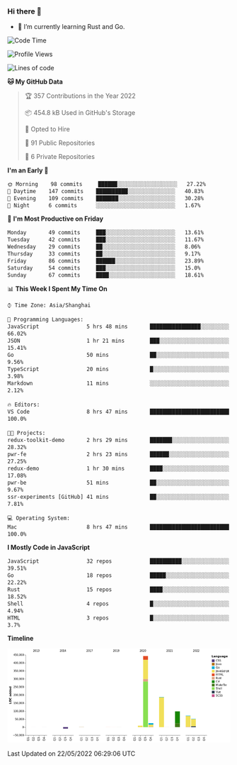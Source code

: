 ### Hi there 👋

- 🌱 I’m currently learning Rust and Go.

<!--START_SECTION:waka-->
![Code Time](http://img.shields.io/badge/Code%20Time-386%20hrs%2017%20mins-blue)

![Profile Views](http://img.shields.io/badge/Profile%20Views-0-blue)

![Lines of code](https://img.shields.io/badge/From%20Hello%20World%20I%27ve%20Written-882%20Thousand%20lines%20of%20code-blue)

**🐱 My GitHub Data** 

> 🏆 357 Contributions in the Year 2022
 > 
> 📦 454.8 kB Used in GitHub's Storage 
 > 
> 💼 Opted to Hire
 > 
> 📜 91 Public Repositories 
 > 
> 🔑 6 Private Repositories  
 > 
**I'm an Early 🐤** 

```text
🌞 Morning    98 commits     ██████░░░░░░░░░░░░░░░░░░░   27.22% 
🌆 Daytime    147 commits    ██████████░░░░░░░░░░░░░░░   40.83% 
🌃 Evening    109 commits    ███████░░░░░░░░░░░░░░░░░░   30.28% 
🌙 Night      6 commits      ░░░░░░░░░░░░░░░░░░░░░░░░░   1.67%

```
📅 **I'm Most Productive on Friday** 

```text
Monday       49 commits     ███░░░░░░░░░░░░░░░░░░░░░░   13.61% 
Tuesday      42 commits     ███░░░░░░░░░░░░░░░░░░░░░░   11.67% 
Wednesday    29 commits     ██░░░░░░░░░░░░░░░░░░░░░░░   8.06% 
Thursday     33 commits     ██░░░░░░░░░░░░░░░░░░░░░░░   9.17% 
Friday       86 commits     ██████░░░░░░░░░░░░░░░░░░░   23.89% 
Saturday     54 commits     ███░░░░░░░░░░░░░░░░░░░░░░   15.0% 
Sunday       67 commits     ████░░░░░░░░░░░░░░░░░░░░░   18.61%

```


📊 **This Week I Spent My Time On** 

```text
⌚︎ Time Zone: Asia/Shanghai

💬 Programming Languages: 
JavaScript               5 hrs 48 mins       ████████████████░░░░░░░░░   66.02% 
JSON                     1 hr 21 mins        ███░░░░░░░░░░░░░░░░░░░░░░   15.41% 
Go                       50 mins             ██░░░░░░░░░░░░░░░░░░░░░░░   9.56% 
TypeScript               20 mins             █░░░░░░░░░░░░░░░░░░░░░░░░   3.98% 
Markdown                 11 mins             ░░░░░░░░░░░░░░░░░░░░░░░░░   2.12%

🔥 Editors: 
VS Code                  8 hrs 47 mins       █████████████████████████   100.0%

🐱‍💻 Projects: 
redux-toolkit-demo       2 hrs 29 mins       ███████░░░░░░░░░░░░░░░░░░   28.32% 
pwr-fe                   2 hrs 23 mins       ██████░░░░░░░░░░░░░░░░░░░   27.25% 
redux-demo               1 hr 30 mins        ████░░░░░░░░░░░░░░░░░░░░░   17.08% 
pwr-be                   51 mins             ██░░░░░░░░░░░░░░░░░░░░░░░   9.67% 
ssr-experiments [GitHub] 41 mins             ██░░░░░░░░░░░░░░░░░░░░░░░   7.81%

💻 Operating System: 
Mac                      8 hrs 47 mins       █████████████████████████   100.0%

```

**I Mostly Code in JavaScript** 

```text
JavaScript               32 repos            ██████████░░░░░░░░░░░░░░░   39.51% 
Go                       18 repos            █████░░░░░░░░░░░░░░░░░░░░   22.22% 
Rust                     15 repos            ████░░░░░░░░░░░░░░░░░░░░░   18.52% 
Shell                    4 repos             █░░░░░░░░░░░░░░░░░░░░░░░░   4.94% 
HTML                     3 repos             █░░░░░░░░░░░░░░░░░░░░░░░░   3.7%

```


**Timeline**

![Chart not found](https://raw.githubusercontent.com/elton/elton/main/charts/bar_graph.png) 


 Last Updated on 22/05/2022 06:29:06 UTC
<!--END_SECTION:waka-->

<!--
**elton/elton** is a ✨ _special_ ✨ repository because its `README.md` (this file) appears on your GitHub profile.

Here are some ideas to get you started:

- 🔭 I’m currently working on ...
- 🌱 I’m currently learning ...
- 👯 I’m looking to collaborate on ...
- 🤔 I’m looking for help with ...
- 💬 Ask me about ...
- 📫 How to reach me: ...
- 😄 Pronouns: ...
- ⚡ Fun fact: ...
-->

